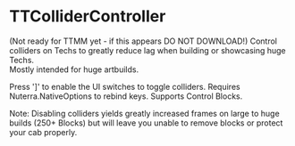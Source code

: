 # TTColliderController
(Not ready for TTMM yet - if this appears DO NOT DOWNLOAD!)
Control colliders on Techs to greatly reduce lag when building or showcasing huge Techs.  
Mostly intended for huge artbuilds.

Press ']' to enable the UI switches to toggle colliders.
Requires Nuterra.NativeOptions to rebind keys.
Supports Control Blocks.

Note: Disabling colliders yields greatly increased frames on large to huge builds (250+ Blocks) but will leave you unable to remove blocks or protect your cab properly. 
